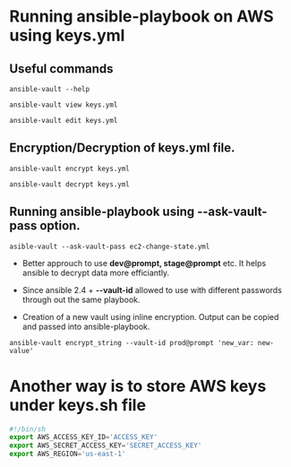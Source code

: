 # Running ansible-playbook on AWS using keys.yml

## Useful commands

`ansible-vault --help `

`ansible-vault view keys.yml`

`ansible-vault edit keys.yml`

## Encryption/Decryption of keys.yml file.

`ansible-vault encrypt keys.yml`

`ansible-vault decrypt keys.yml`

## Running ansible-playbook using --ask-vault-pass option.

`asible-vault --ask-vault-pass ec2-change-state.yml`

- Better approuch to use **dev@prompt, stage@prompt** etc. It helps ansible to decrypt data more efficiantly.
- Since ansible 2.4 + **--vault-id** allowed to use with different passwords through out the same playbook.

- Creation of a new vault using inline encryption. Output can be copied and passed into ansible-playbook.

`ansible-vault encrypt_string --vault-id prod@prompt 'new_var: new-value'`

# Another way is to store AWS keys under keys.sh file

```javascript
#!/bin/sh
export AWS_ACCESS_KEY_ID='ACCESS_KEY'
export AWS_SECRET_ACCESS_KEY='SECRET_ACCESS_KEY'
export AWS_REGION='us-east-1'
```
